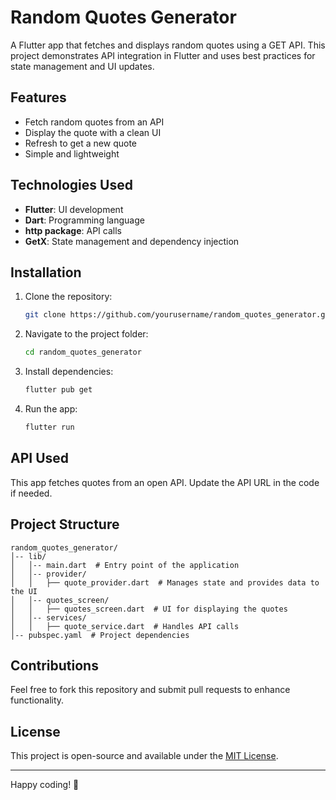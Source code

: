 # Random Quotes Generator

A Flutter app that fetches and displays random quotes using a GET API. This project demonstrates API integration in Flutter and uses best practices for state management and UI updates.

## Features
- Fetch random quotes from an API
- Display the quote with a clean UI
- Refresh to get a new quote
- Simple and lightweight

## Technologies Used
- **Flutter**: UI development
- **Dart**: Programming language
- **http package**: API calls
- **GetX**: State management and dependency injection

## Installation

1. Clone the repository:
   ```sh
   git clone https://github.com/yourusername/random_quotes_generator.git
   ```
2. Navigate to the project folder:
   ```sh
   cd random_quotes_generator
   ```
3. Install dependencies:
   ```sh
   flutter pub get
   ```
4. Run the app:
   ```sh
   flutter run
   ```

## API Used
This app fetches quotes from an open API. Update the API URL in the code if needed.

## Project Structure
```
random_quotes_generator/
│-- lib/
│   │-- main.dart  # Entry point of the application
│   │-- provider/
│   │   ├── quote_provider.dart  # Manages state and provides data to the UI
│   │-- quotes_screen/
│   │   ├── quotes_screen.dart  # UI for displaying the quotes
│   │-- services/
│   │   ├── quote_service.dart  # Handles API calls
│-- pubspec.yaml  # Project dependencies
```

## Contributions
Feel free to fork this repository and submit pull requests to enhance functionality.

## License
This project is open-source and available under the [MIT License](LICENSE).

---
Happy coding! 🚀

